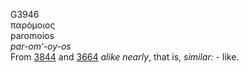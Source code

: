 G3946  
παρόμοιος  
paromoios  
*par-om‘-oy-os*  
From [3844](g3844) and [3664](g3664) *alike* *nearly*, that is,
*similar:* - like.  
